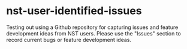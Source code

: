 # nst-user-identified-issues
Testing out using a Github repository for capturing issues and feature development ideas from NST users.
Please use the "Issues" section to record current bugs or feature development ideas.
